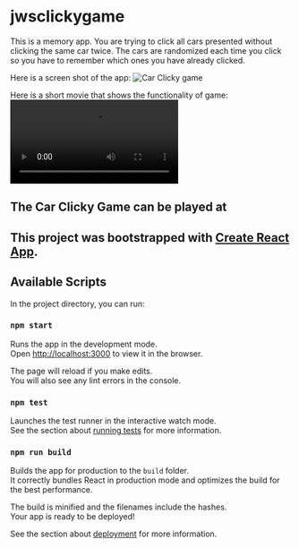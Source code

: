 # jwsclickygame
This is a memory app. You are trying to click all cars presented without clicking the same car twice. The cars are randomized each time you click so you have to remember which ones you have already clicked.

Here is a screen shot of the app:
![Car Clicky game](./src/assets/images/CarClickyGame.png)

Here is a short movie that shows the functionality of game:
![Car Clicky Game](./src/assets/images/CarClickyGame.mov)

<h2>The Car Clicky Game can be played at <a href=' https://jwsalmon.github.io/jwsclickygame/'></a><h2>

This project was bootstrapped with [Create React App](https://github.com/facebook/create-react-app).

## Available Scripts

In the project directory, you can run:

### `npm start`

Runs the app in the development mode.<br>
Open [http://localhost:3000](http://localhost:3000) to view it in the browser.

The page will reload if you make edits.<br>
You will also see any lint errors in the console.

### `npm test`

Launches the test runner in the interactive watch mode.<br>
See the section about [running tests](https://facebook.github.io/create-react-app/docs/running-tests) for more information.

### `npm run build`

Builds the app for production to the `build` folder.<br>
It correctly bundles React in production mode and optimizes the build for the best performance.

The build is minified and the filenames include the hashes.<br>
Your app is ready to be deployed!

See the section about [deployment](https://facebook.github.io/create-react-app/docs/deployment) for more information.


